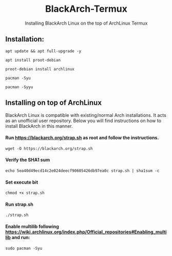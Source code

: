 # <h1 align="center">BlackArch-Termux</h1>

<p align="center"> Installing BlackArch Linux on the top of ArchLinux Termux</p>



## Installation:

    apt update && apt full-upgrade -y

    apt install proot-debian
    
    proot-debian install archlinux

    pacman -Syu

    pacman -Syyu


## Installing on top of ArchLinux

BlackArch Linux is compatible with existing/normal Arch installations. It acts as an unofficial user repository. Below you will find instructions on how to install BlackArch in this manner.

#### Run https://blackarch.org/strap.sh as root and follow the instructions.
   
    wget -O https://blackarch.org/strap.sh

#### Verify the SHA1 sum

    echo 5ea40d49ecd14c2e024deecf90605426db97ea0c strap.sh | sha1sum -c

#### Set execute bit

    chmod +x strap.sh

#### Run strap.sh

    ./strap.sh

#### Enable multilib following https://wiki.archlinux.org/index.php/Official_repositories#Enabling_multilib and run:

    sudo pacman -Syu
